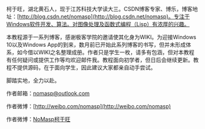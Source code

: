 柯于旺，湖北黄石人，现于江苏科技大学读大三。CSDN博客专家、博乐，博客地址：[http://blog.csdn.net/nomasp](http://blog.csdn.net/nomasp)。专注于Windows软件开发、算法。对图像处理及函数式编程（Lisp）有浓厚的兴趣。

本教程源于一系列博客，感谢极客学院的邀请使其化身为WIKI。为迎接Windows 10以及Windows App的到来，数月前已开始此系列博客的书写，但并未形成体系，如今借以WIKI之名整理成册。作者只是学生一枚，请多有包涵，但对本教程有任何疑问或提供工作等均欢迎邮件我。教程面向初学者，但日后会继续更新。教程不提供源码，在于面向学生，因此建议大家都亲自动手尝试。

脚踏实地，全力以赴。

作者邮箱：nomasp@outlook.com

作者微博：[http://weibo.com/nomasp](http://weibo.com/nomasp)


作者微博：<a href="http://weibo.com/nomasp" target="_blank">NoMasp柯于旺</a> 